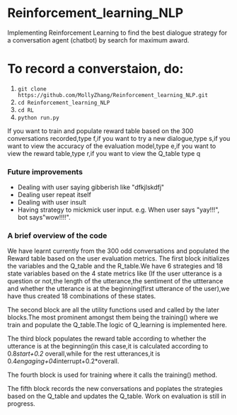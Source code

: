 # Reinforcement_learning_NLP
Implementing Reinforcement Learning to find the best dialogue strategy for a conversation agent (chatbot) by search for maximum award.


# To record a converstaion, do:
1. `git clone https://github.com/MollyZhang/Reinforcement_learning_NLP.git`
2. `cd Reinforcement_learning_NLP`
3. `cd RL`
4. `python run.py`  


If you want to train and populate reward table based on the 300 conversations recorded,type f,if you want to try a new dialogue,type s,if you want to view the accuracy of the evaluation model,type e,if you want to view the reward table,type r,if you want to view the Q_table type q

### Future improvements
- Dealing with user saying gibberish like "dfkjlskdfj"
- Dealing user repeat itself
- Dealing with user insult
- Having strategy to mickmick user input. e.g. When user says "yay!!!", bot says"wow!!!!". 


### A brief overview of the code
We have learnt currently from the 300 odd conversations and populated the Reward table based on the user evaluation metrics.
The first block initializes the variables and the Q_table and the R_table.We have 6 strategies and 18 state variables based on the 4 state metrics like (If the user utterance is a question or not,the length of the utterance,the sentiment of the uttterance and whether the utterance is at the beginning(first utterance of the user),we have thus created 18 combinations of these states.

The second block are all the utility functions used and called by the later blocks.The most prominent amongst them being the training() where we train and populate the Q_table.The logic of Q_learning is implemented here.

The third block populates the reward table according to whether the utterance is at the beginning(in this case,it is calculated according to 0.8*start+0.2* overall,while for the rest utterances,it is 0.4*engaging+04*interrupt+0.2*overall.

The fourth block is used for training where it calls the training() method.

The fifth block records the new conversations and poplates the strategies based on the Q_table and updates the Q_table.
Work on evaluation is still in progress.
